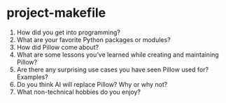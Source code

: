 # project-makefile

1) How did you get into programming?
2) What are your favorite Python packages or modules?
3) How did Pillow come about?
4) What are some lessons you’ve learned while creating and maintaining Pillow?
5) Are there any surprising use cases you have seen Pillow used for? Examples?
6) Do you think AI will replace Pillow? Why or why not?
7) What non-technical hobbies do you enjoy?
